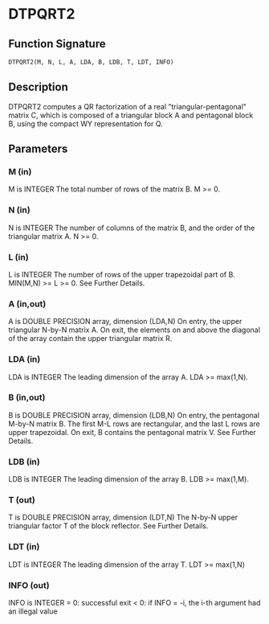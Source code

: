 # DTPQRT2

## Function Signature

```fortran
DTPQRT2(M, N, L, A, LDA, B, LDB, T, LDT, INFO)
```

## Description


 DTPQRT2 computes a QR factorization of a real "triangular-pentagonal"
 matrix C, which is composed of a triangular block A and pentagonal block B,
 using the compact WY representation for Q.

## Parameters

### M (in)

M is INTEGER The total number of rows of the matrix B. M >= 0.

### N (in)

N is INTEGER The number of columns of the matrix B, and the order of the triangular matrix A. N >= 0.

### L (in)

L is INTEGER The number of rows of the upper trapezoidal part of B. MIN(M,N) >= L >= 0. See Further Details.

### A (in,out)

A is DOUBLE PRECISION array, dimension (LDA,N) On entry, the upper triangular N-by-N matrix A. On exit, the elements on and above the diagonal of the array contain the upper triangular matrix R.

### LDA (in)

LDA is INTEGER The leading dimension of the array A. LDA >= max(1,N).

### B (in,out)

B is DOUBLE PRECISION array, dimension (LDB,N) On entry, the pentagonal M-by-N matrix B. The first M-L rows are rectangular, and the last L rows are upper trapezoidal. On exit, B contains the pentagonal matrix V. See Further Details.

### LDB (in)

LDB is INTEGER The leading dimension of the array B. LDB >= max(1,M).

### T (out)

T is DOUBLE PRECISION array, dimension (LDT,N) The N-by-N upper triangular factor T of the block reflector. See Further Details.

### LDT (in)

LDT is INTEGER The leading dimension of the array T. LDT >= max(1,N)

### INFO (out)

INFO is INTEGER = 0: successful exit < 0: if INFO = -i, the i-th argument had an illegal value

